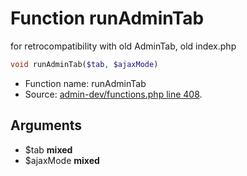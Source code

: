 Function runAdminTab
===========================

for retrocompatibility with old AdminTab, old index.php



```php
void runAdminTab($tab, $ajaxMode)
```

* Function name: runAdminTab
* Source: [admin-dev/functions.php line 408](https://github.com/PrestaShop/PrestaShop/blob/1.6.0.14/admin-dev/functions.php#L408).

Arguments
---------

* $tab **mixed**
* $ajaxMode **mixed**

